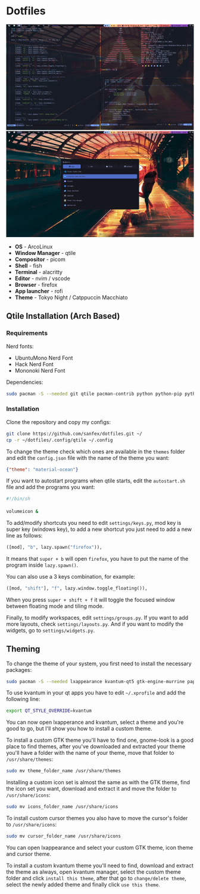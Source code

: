 # Dotfiles

![qtile](./.screenshots/qtile.png)
![rofi](./.screenshots/rofi.png)

- **OS** - ArcoLinux
- **Window Manager** - qtile
- **Compositor** - picom
- **Shell** - fish
- **Terminal** - alacritty
- **Editor** - nvim / vscode
- **Browser** - firefox
- **App launcher** - rofi
- **Theme** - Tokyo Night / Catppuccin Macchiato

## Qtile Installation (Arch Based)

### Requirements

Nerd fonts:
- UbuntuMono Nerd Font
- Hack Nerd Font
- Mononoki Nerd Font

Dependencies:

```bash
sudo pacman -S --needed git qtile pacman-contrib python python-pip python-psutil
```

### Installation

Clone the repository and copy my configs:

```bash
git clone https://github.com/sanfex/dotfiles.git ~/
cp -r ~/dotfiles/.config/qtile ~/.config
```

To change the theme check which ones are available in the `themes` folder and edit the `config.json` file with the name of the theme you want:

```json
{"theme": "material-ocean"}
```

If you want to autostart programs when qtile starts, edit the `autostart.sh` file and add the programs you want:

```bash
#!/bin/sh

volumeicon &
```

To add/modify shortcuts you need to edit `settings/keys.py`, mod key is super key (windows key), to add a new shortcut you just need to add a new line as follows:

```python
([mod], "b", lazy.spawn("firefox")),
```

It means that `super + b` will open `firefox`, you have to put the name of the program inside `lazy.spawn()`.

You can also use a 3 keys combination, for example:

```python
([mod, "shift"], "f", lazy.window.toggle_floating()),
```

When you press `super + shift + f` it will toggle the focused window between floating mode and tiling mode.

Finally, to modify workspaces, edit ```settings/groups.py```. If you want to add more layouts, check ```settings/layouts.py```. And if you want to modify the widgets, go to `settings/widgets.py`.

## Theming

To change the theme of your system, you first need to install the necessary packages:

```bash
sudo pacman -S --needed lxappearance kvantum-qt5 gtk-engine-murrine papirus-icon-theme arc-gtk-theme arc-icon-theme
```

To use kvantum in your qt apps you have to edit `~/.xprofile` and add the following line:

```bash
export QT_STYLE_OVERRIDE=kvantum
```

You can now open lxapperance and kvantum, select a theme and you're good to go, but I'll show you how to install a custom theme.

To install a custom GTK theme you'll have to find one, gnome-look is a good place to find themes, after you've downloaded and extracted your theme you'll have a folder with the name of your theme, move that folder to `/usr/share/themes`:

```bash
sudo mv theme_folder_name /usr/share/themes
```

Installing a custom icon set is almost the same as with the GTK theme, find the icon set you want, download and extract it and move the folder to `/usr/share/icons`:

```bash
sudo mv icons_folder_name /usr/share/icons
```

To install custom cursor themes you also have to move the cursor's folder to `/usr/share/icons`:

```bash
sudo mv cursor_folder_name /usr/share/icons
```

You can open lxappearance and select your custom GTK theme, icon theme and cursor theme.

To install a custom kvantum theme you'll need to find, download and extract the theme as always, open kvantum manager, select the custom theme folder and click `install this theme`, after that go to `change/delete theme`, select the newly added theme and finally click `use this theme`.
